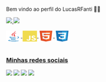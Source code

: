 Bem vindo ao perfil do LucasRFanti 🧙‍♂️
 <div>
   <a href="https://github.com/LucasRFanti">
   <img height="180em" src="https://github-readme-stats.vercel.app/api?username=LucasRFanti&show_icons=true&theme=tokyonight&include_all_commits=true&count_private=true"/>
   <img height="180em" src="https://github-readme-stats.vercel.app/api/top-langs/?username=LucasRFanti&layout=compact&langs_count=6&theme=tokyonight"/>
</div>
    
<div style="display: inline_block"><br>
  <img align="center" alt="Java" height="30" width="40" src="https://raw.githubusercontent.com/devicons/devicon/master/icons/java/java-original.svg">
  <img align="center" alt="Js" height="30" width="40" src="https://raw.githubusercontent.com/devicons/devicon/master/icons/javascript/javascript-plain.svg">
  <img align="center" alt="HTML" height="30" width="40" src="https://raw.githubusercontent.com/devicons/devicon/master/icons/html5/html5-original.svg">
  <img align="center" alt="CSS" height="30" width="40" src="https://raw.githubusercontent.com/devicons/devicon/master/icons/css3/css3-original.svg">
</div>
 
<br>
 
### Minhas redes sociais 
 
<div> 
  <a href="www.linkedin.com/in/lucas-fanti-04794330a" target="_blank"><img src="https://img.shields.io/badge/-LinkedIn-%230077B5?style=for-the-badge&logo=linkedin&logoColor=white" target="_blank"></a>
  <a href="https://instagram.com/lucasrfanti" target="_blank"><img src="https://img.shields.io/badge/-Instagram-%23E4405F?style=for-the-badge&logo=instagram&logoColor=white" target="_blank"></a>
  <a href="https://wa.me/5517996790782" target="_blank"><img src="https://img.shields.io/badge/-WhatsApp-25D366?logo=whatsapp&logoColor=white"  height="30"></a>
  <a href = "mailto:lucasrodriguesfanti@gmail.com"><img src="https://img.shields.io/badge/-Gmail-%23333?style=for-the-badge&logo=gmail&logoColor=white" target="_blank"></a>
</div>
